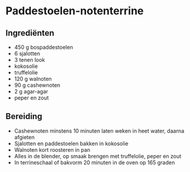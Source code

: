# Paddestoelen-notenterrine

## Ingrediënten

- 450 g bospaddestoelen 
- 6 sjalotten
- 3 tenen look
- kokosolie
- truffelolie
- 120 g walnoten
- 90 g cashewnoten
- 2 g agar-agar 
- peper en zout

## Bereiding

* Cashewnoten minstens 10 minuten laten weken in heet water, daarna afgieten
* Sjalotten en paddestoelen bakken in kokosolie
* Walnoten kort roosteren in pan 
* Alles in de blender, op smaak brengen met truffelolie, peper en zout 
* In terrineschaal of bakvorm 20 minuten in de oven op 165 graden
